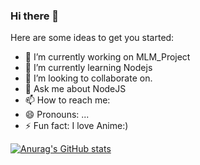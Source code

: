 ### Hi there 👋

Here are some ideas to get you started:

- 🔭 I’m currently working on MLM_Project
- 🌱 I’m currently learning Nodejs
- 👯 I’m looking to collaborate on.
- 💬 Ask me about NodeJS
- 📫 How to reach me:
- 😄 Pronouns: ...
- ⚡ Fun fact: I love Anime:) 

[![Anurag's GitHub stats](https://github-readme-stats.vercel.app/api?username=TheMihirSensei&theme=dark&show_icons=true)](https://github.com/anuraghazra/github-readme-stats)


